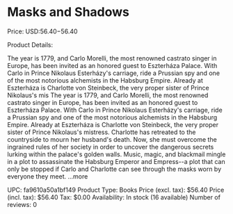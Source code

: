 # Masks and Shadows

Price: USD:$56.40-$56.40

Product Details:

The year is 1779, and Carlo Morelli, the most renowned castrato singer in Europe, has been invited as an honored guest to Eszterháza Palace. With Carlo in Prince Nikolaus Esterházy's carriage, ride a Prussian spy and one of the most notorious alchemists in the Habsburg Empire. Already at Eszterháza is Charlotte von Steinbeck, the very proper sister of Prince Nikolaus's mis The year is 1779, and Carlo Morelli, the most renowned castrato singer in Europe, has been invited as an honored guest to Eszterháza Palace. With Carlo in Prince Nikolaus Esterházy's carriage, ride a Prussian spy and one of the most notorious alchemists in the Habsburg Empire. Already at Eszterháza is Charlotte von Steinbeck, the very proper sister of Prince Nikolaus's mistress. Charlotte has retreated to the countryside to mourn her husband's death. Now, she must overcome the ingrained rules of her society in order to uncover the dangerous secrets lurking within the palace's golden walls. Music, magic, and blackmail mingle in a plot to assassinate the Habsburg Emperor and Empress--a plot that can only be stopped if Carlo and Charlotte can see through the masks worn by everyone they meet. ...more

UPC: fa9610a50a1bf149
Product Type: Books
Price (excl. tax): $56.40
Price (incl. tax): $56.40
Tax: $0.00
Availability: In stock (16 available)
Number of reviews: 0